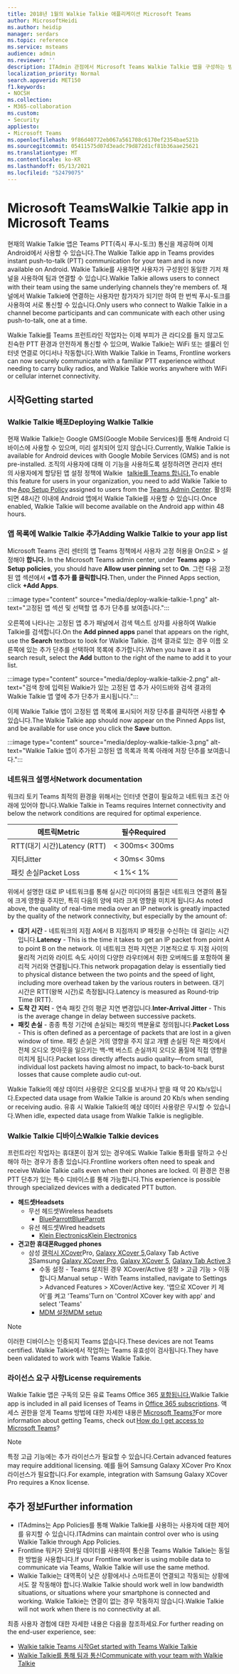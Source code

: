 ```yaml
---
title: 2018년 1월의 Walkie Talkie 애플리케이션 Microsoft Teams
author: MicrosoftHeidi
ms.author: heidip
manager: serdars
ms.topic: reference
ms.service: msteams
audience: admin
ms.reviewer: ''
description: ITAdmin 관점에서 Microsoft Teams Walkie Talkie 앱을 구성하는 방법.
localization_priority: Normal
search.appverid: MET150
f1.keywords:
- NOCSH
ms.collection:
- M365-collaboration
ms.custom:
- Security
appliesto:
- Microsoft Teams
ms.openlocfilehash: 9f86d40772eb067a561708c6170ef2354bae521b
ms.sourcegitcommit: 05411575d07d3eadc79d872d1cf81b36aae25621
ms.translationtype: MT
ms.contentlocale: ko-KR
ms.lasthandoff: 05/13/2021
ms.locfileid: "52479075"
---
```

# <a name="walkie-talkie-app-in-microsoft-teams"></a><span data-ttu-id="75e7a-103">Microsoft Teams</span><span class="sxs-lookup"><span data-stu-id="75e7a-103">Walkie Talkie app in Microsoft Teams</span></span>

<span data-ttu-id="75e7a-104">현재의 Walkie Talkie 앱은 Teams PTT(즉시 푸시-토크) 통신을 제공하며 이제 Android에서 사용할 수 있습니다.</span><span class="sxs-lookup"><span data-stu-id="75e7a-104">The Walkie Talkie app in Teams provides instant push-to-talk (PTT) communication for your team and is now available on Android.</span></span> <span data-ttu-id="75e7a-105">Walkie Talkie를 사용하면 사용자가 구성원인 동일한 기저 채널을 사용하여 팀과 연결할 수 있습니다.</span><span class="sxs-lookup"><span data-stu-id="75e7a-105">Walkie Talkie allows users to connect with their team using the same underlying channels they're members of.</span></span> <span data-ttu-id="75e7a-106">채널에서 Walkie Talkie에 연결하는 사용자만 참가자가 되기만 하여 한 번씩 푸시-토크를 사용하여 서로 통신할 수 있습니다.</span><span class="sxs-lookup"><span data-stu-id="75e7a-106">Only users who connect to Walkie Talkie in a channel become participants and can communicate with each other using push-to-talk, one at a time.</span></span>

<span data-ttu-id="75e7a-107">Walkie Talkie를 Teams 프런트라인 작업자는 이제 부피가 큰 라디오를 들지 않고도 친숙한 PTT 환경과 안전하게 통신할 수 있으며, Walkie Talkie는 WiFi 또는 셀룰러 인터넷 연결로 어디서나 작동합니다.</span><span class="sxs-lookup"><span data-stu-id="75e7a-107">With Walkie Talkie in Teams, Frontline workers can now securely communicate with a familiar PTT experience without needing to carry bulky radios, and Walkie Talkie works anywhere with WiFi or cellular internet connectivity.</span></span>

## <a name="getting-started"></a><span data-ttu-id="75e7a-108">시작</span><span class="sxs-lookup"><span data-stu-id="75e7a-108">Getting started</span></span>

### <a name="deploying-walkie-talkie"></a><span data-ttu-id="75e7a-109">Walkie Talkie 배포</span><span class="sxs-lookup"><span data-stu-id="75e7a-109">Deploying Walkie Talkie</span></span>

<span data-ttu-id="75e7a-110">현재 Walkie Talkie는 Google GMS(Google Mobile Services)를 통해 Android 디바이스에 사용할 수 있으며, 미리 설치되어 있지 않습니다.</span><span class="sxs-lookup"><span data-stu-id="75e7a-110">Currently, Walkie Talkie is available for Android devices with Google Mobile Services (GMS) and is not pre-installed.</span></span> <span data-ttu-id="75e7a-111">조직의 사용자에 대해 이 기능을 사용하도록 설정하려면 관리자 센터의 [](teams-app-setup-policies.md)사용자에게 할당된 앱 설정 정책에 Walkie   [talkie를 Teams 합니다.](https://admin.teams.microsoft.com/)</span><span class="sxs-lookup"><span data-stu-id="75e7a-111">To enable this feature for users in your organization, you need to add Walkie Talkie to the [App Setup Policy](teams-app-setup-policies.md) assigned to users from the [Teams Admin Center](https://admin.teams.microsoft.com/).</span></span> <span data-ttu-id="75e7a-112">활성화되면 48시간 이내에 Android 앱에서 Walkie Talkie를 사용할 수 있습니다.</span><span class="sxs-lookup"><span data-stu-id="75e7a-112">Once enabled, Walkie Talkie will become available on the Android app within 48 hours.</span></span>

### <a name="adding-walkie-talkie-to-your-app-list"></a><span data-ttu-id="75e7a-113">앱 목록에 Walkie Talkie 추가</span><span class="sxs-lookup"><span data-stu-id="75e7a-113">Adding Walkie Talkie to your app list</span></span>

<span data-ttu-id="75e7a-114">Microsoft Teams 관리 센터의 앱 Teams 정책에서 사용자 고정 허용을 On으로  >  설정해야 **합니다.** </span><span class="sxs-lookup"><span data-stu-id="75e7a-114">In the Microsoft Teams admin center, under **Teams app** > **Setup policies**, you should have **Allow user pinning** set to **On**.</span></span> <span data-ttu-id="75e7a-115">그런 다음 고정된 앱 섹션에서 **+앱 추가 를 클릭합니다.**</span><span class="sxs-lookup"><span data-stu-id="75e7a-115">Then, under the Pinned Apps section, click **+Add Apps**.</span></span>

:::image type="content" source="media/deploy-walkie-talkie-1.png" alt-text="고정된 앱 섹션 및 선택할 앱 추가 단추를 보여줍니다.":::

<span data-ttu-id="75e7a-117">오른쪽에  나타나는 고정된 앱 추가 패널에서 검색  텍스트 상자를 사용하여 Walkie Talkie를 검색합니다.</span><span class="sxs-lookup"><span data-stu-id="75e7a-117">On the **Add pinned apps** panel that appears on the right, use the **Search** textbox to look for Walkie Talkie.</span></span> <span data-ttu-id="75e7a-118">검색 결과로 있는 경우 이름  오른쪽에 있는 추가 단추를 선택하여 목록에 추가합니다.</span><span class="sxs-lookup"><span data-stu-id="75e7a-118">When you have it as a search result, select the **Add** button to the right of the name to add it to your list.</span></span>

:::image type="content" source="media/deploy-walkie-talkie-2.png" alt-text="검색 창에 입력된 Walkie가 있는 고정된 앱 추가 사이드바와 검색 결과의 Walkie Talkie 앱 옆에 추가 단추가 표시됩니다.":::

<span data-ttu-id="75e7a-120">이제 Walkie Talkie 앱이 고정된 앱 목록에 표시되어 저장 단추를 클릭하면 사용할 **수** 있습니다.</span><span class="sxs-lookup"><span data-stu-id="75e7a-120">The Walkie Talkie app should now appear on the Pinned Apps list, and be available for use once you click the **Save** button.</span></span>

:::image type="content" source="media/deploy-walkie-talkie-3.png" alt-text="Walkie Talkie 앱이 추가된 고정된 앱 목록과 목록 아래에 저장 단추를 보여줍니다.":::

### <a name="network-documentation"></a><span data-ttu-id="75e7a-122">네트워크 설명서</span><span class="sxs-lookup"><span data-stu-id="75e7a-122">Network documentation</span></span>

<span data-ttu-id="75e7a-123">워크리 토키 Teams 최적의 환경을 위해서는 인터넷 연결이 필요하고 네트워크 조건 아래에 있어야 합니다.</span><span class="sxs-lookup"><span data-stu-id="75e7a-123">Walkie Talkie in Teams requires Internet connectivity and below the network conditions are required for optimal experience.</span></span>

|<span data-ttu-id="75e7a-124">메트릭</span><span class="sxs-lookup"><span data-stu-id="75e7a-124">Metric</span></span> | <span data-ttu-id="75e7a-125">필수</span><span class="sxs-lookup"><span data-stu-id="75e7a-125">Required</span></span> |
|---|---|
|<span data-ttu-id="75e7a-126">RTT(대기 시간)</span><span class="sxs-lookup"><span data-stu-id="75e7a-126">Latency (RTT)</span></span> | <span data-ttu-id="75e7a-127">< 300ms</span><span class="sxs-lookup"><span data-stu-id="75e7a-127">< 300ms</span></span> |
|<span data-ttu-id="75e7a-128">지터</span><span class="sxs-lookup"><span data-stu-id="75e7a-128">Jitter</span></span> |<span data-ttu-id="75e7a-129">< 30ms</span><span class="sxs-lookup"><span data-stu-id="75e7a-129">< 30ms</span></span> |
|<span data-ttu-id="75e7a-130">패킷 손실</span><span class="sxs-lookup"><span data-stu-id="75e7a-130">Packet Loss</span></span> |<span data-ttu-id="75e7a-131">< 1%</span><span class="sxs-lookup"><span data-stu-id="75e7a-131">< 1%</span></span> |

<span data-ttu-id="75e7a-132">위에서 설명한 대로 IP 네트워크를 통해 실시간 미디어의 품질은 네트워크 연결의 품질에 크게 영향을 주지만, 특히 다음의 양에 따라 크게 영향을 미치게 됩니다.</span><span class="sxs-lookup"><span data-stu-id="75e7a-132">As noted above, the quality of real-time media over an IP network is greatly impacted by the quality of the network connectivity, but especially by the amount of:</span></span>

- <span data-ttu-id="75e7a-133">**대기 시간** - 네트워크의 지점 A에서 B 지점까지 IP 패킷을 수신하는 데 걸리는 시간입니다.</span><span class="sxs-lookup"><span data-stu-id="75e7a-133">**Latency** - This is the time it takes to get an IP packet from point A to point B on the network.</span></span> <span data-ttu-id="75e7a-134">이 네트워크 전파 지연은 기본적으로 두 지점 사이의 물리적 거리와 라이트 속도 사이의 다양한 라우터에서 취한 오버헤드를 포함하여 물리적 거리와 연결됩니다.</span><span class="sxs-lookup"><span data-stu-id="75e7a-134">This network propagation delay is essentially tied to physical distance between the two points and the speed of light, including more overhead taken by the various routers in between.</span></span> <span data-ttu-id="75e7a-135">대기 시간은 RTT(왕복 시간)로 측정됩니다.</span><span class="sxs-lookup"><span data-stu-id="75e7a-135">Latency is measured as Round-trip Time (RTT).</span></span>
- <span data-ttu-id="75e7a-136">**도착 간 지터** - 연속 패킷 간의 평균 지연 변경입니다.</span><span class="sxs-lookup"><span data-stu-id="75e7a-136">**Inter-Arrival Jitter** - This is the average change in delay between successive packets.</span></span>
- <span data-ttu-id="75e7a-137">**패킷 손실** - 종종 특정 기간에 손실되는 패킷의 백분율로 정의됩니다.</span><span class="sxs-lookup"><span data-stu-id="75e7a-137">**Packet Loss** - This is often defined as a percentage of packets that are lost in a given window of time.</span></span> <span data-ttu-id="75e7a-138">패킷 손실은 거의 영향을 주지 않고 개별 손실된 작은 패킷에서 전체 오디오 컷아웃을 일으키는 백-백 버스트 손실까지 오디오 품질에 직접 영향을 미치게 됩니다.</span><span class="sxs-lookup"><span data-stu-id="75e7a-138">Packet loss directly affects audio quality—from small, individual lost packets having almost no impact, to back-to-back burst losses that cause complete audio cut-out.</span></span>

<span data-ttu-id="75e7a-139">Walkie Talkie의 예상 데이터 사용량은 오디오를 보내거나 받을 때 약 20 Kb/s입니다.</span><span class="sxs-lookup"><span data-stu-id="75e7a-139">Expected data usage from Walkie Talkie is around 20 Kb/s when sending or receiving audio.</span></span> <span data-ttu-id="75e7a-140">유휴 시 Walkie Talkie의 예상 데이터 사용량은 무시할 수 있습니다.</span><span class="sxs-lookup"><span data-stu-id="75e7a-140">When idle, expected data usage from Walkie Talkie is negligible.</span></span>

### <a name="walkie-talkie-devices"></a><span data-ttu-id="75e7a-141">Walkie Talkie 디바이스</span><span class="sxs-lookup"><span data-stu-id="75e7a-141">Walkie Talkie devices</span></span>

<span data-ttu-id="75e7a-142">프런트라인 작업자는 휴대폰이 잠겨 있는 경우에도 Walkie Talkie 통화를 말하고 수신해야 하는 경우가 종종 있습니다.</span><span class="sxs-lookup"><span data-stu-id="75e7a-142">Frontline workers often need to speak and receive Walkie Talkie calls even when their phones are locked.</span></span> <span data-ttu-id="75e7a-143">이 환경은 전용 PTT 단추가 있는 특수 디바이스를 통해 가능합니다.</span><span class="sxs-lookup"><span data-stu-id="75e7a-143">This experience is possible through specialized devices with a dedicated PTT button.</span></span>

- <span data-ttu-id="75e7a-144">**헤드셋**</span><span class="sxs-lookup"><span data-stu-id="75e7a-144">**Headsets**</span></span>
  - <span data-ttu-id="75e7a-145">무선 헤드셋</span><span class="sxs-lookup"><span data-stu-id="75e7a-145">Wireless headsets</span></span> 
    - [<span data-ttu-id="75e7a-146">BlueParrott</span><span class="sxs-lookup"><span data-stu-id="75e7a-146">BlueParrott</span></span>](https://www.blueparrott.com/microsoft-teams-walkie-talkie)
  - <span data-ttu-id="75e7a-147">유선 헤드셋</span><span class="sxs-lookup"><span data-stu-id="75e7a-147">Wired headsets</span></span> 
    - [<span data-ttu-id="75e7a-148">Klein Electronics</span><span class="sxs-lookup"><span data-stu-id="75e7a-148">Klein Electronics</span></span>](https://www.kleinelectronics.com/poc-accessories/mtwt/)
- <span data-ttu-id="75e7a-149">**견고한 휴대폰**</span><span class="sxs-lookup"><span data-stu-id="75e7a-149">**Rugged phones**</span></span>
  - <span data-ttu-id="75e7a-150">삼성 [갤럭시 XCover](https://www.samsung.com/us/business/products/mobile/phones/galaxy-xcover-pro/)Pro, [Galaxy XCover 5,](https://www.samsung.com/de/smartphones/others/galaxy-xcover-5-black-64gb-sm-g525fzkdeeb/buy)Galaxy Tab Active [3](https://www.samsung.com/us/business/tablets/galaxy-tab-active/buy/)</span><span class="sxs-lookup"><span data-stu-id="75e7a-150">Samsung [Galaxy XCover Pro](https://www.samsung.com/us/business/products/mobile/phones/galaxy-xcover-pro/), [Galaxy XCover 5](https://www.samsung.com/de/smartphones/others/galaxy-xcover-5-black-64gb-sm-g525fzkdeeb/buy), [Galaxy Tab Active 3](https://www.samsung.com/us/business/tablets/galaxy-tab-active/buy/)</span></span>
    -  <span data-ttu-id="75e7a-151">수동 설정 - Teams 설치된 경우 XCover/Active 설정 > 고급 기능 > 이동합니다.</span><span class="sxs-lookup"><span data-stu-id="75e7a-151">Manual setup - With Teams installed, navigate to Settings > Advanced Features > XCover/Active key.</span></span> <span data-ttu-id="75e7a-152">'앱으로 XCover 키 제어'를 켜고 'Teams'</span><span class="sxs-lookup"><span data-stu-id="75e7a-152">Turn on 'Control XCover key with app' and select 'Teams'</span></span>
    -  [<span data-ttu-id="75e7a-153">MDM 설정</span><span class="sxs-lookup"><span data-stu-id="75e7a-153">MDM setup</span></span>](https://docs.samsungknox.com/admin/knox-service-plugin/intune-teams.htm)

> [!NOTE]
> <span data-ttu-id="75e7a-154">이러한 디바이스는 인증되지 Teams 없습니다.</span><span class="sxs-lookup"><span data-stu-id="75e7a-154">These devices are not Teams certified.</span></span> <span data-ttu-id="75e7a-155">Walkie Talkie에서 작업하는 Teams 유효성이 검사됩니다.</span><span class="sxs-lookup"><span data-stu-id="75e7a-155">They have been validated to work with Teams Walkie Talkie.</span></span>

### <a name="license-requirements"></a><span data-ttu-id="75e7a-156">라이선스 요구 사항</span><span class="sxs-lookup"><span data-stu-id="75e7a-156">License requirements</span></span>

<span data-ttu-id="75e7a-157">Walkie Talkie 앱은 구독의 모든 유료 Teams Office 365 [포함됩니다.](/office365/servicedescriptions/teams-service-description)</span><span class="sxs-lookup"><span data-stu-id="75e7a-157">Walkie Talkie app is included in all paid licenses of Teams in [Office 365 subscriptions](/office365/servicedescriptions/teams-service-description).</span></span> <span data-ttu-id="75e7a-158">액세스 권한을 얻게 Teams 방법에 대한 자세한 내용은 [Microsoft Teams?](https://support.office.com/article/fc7f1634-abd3-4f26-a597-9df16e4ca65b)</span><span class="sxs-lookup"><span data-stu-id="75e7a-158">For more information about getting Teams, check out [How do I get access to Microsoft Teams](https://support.office.com/article/fc7f1634-abd3-4f26-a597-9df16e4ca65b)?</span></span>

> [!NOTE]
> <span data-ttu-id="75e7a-159">특정 고급 기능에는 추가 라이선스가 필요할 수 있습니다.</span><span class="sxs-lookup"><span data-stu-id="75e7a-159">Certain advanced features may require additional licensing.</span></span> <span data-ttu-id="75e7a-160">예를 들어 Samsung Galaxy XCover Pro Knox 라이선스가 필요합니다.</span><span class="sxs-lookup"><span data-stu-id="75e7a-160">For example, integration with Samsung Galaxy XCover Pro requires a Knox license.</span></span>

## <a name="further-information"></a><span data-ttu-id="75e7a-161">추가 정보</span><span class="sxs-lookup"><span data-stu-id="75e7a-161">Further information</span></span>

- <span data-ttu-id="75e7a-162">ITAdmins는 App Policies를 통해 Walkie Talkie를 사용하는 사용자에 대한 제어를 유지할 수 있습니다.</span><span class="sxs-lookup"><span data-stu-id="75e7a-162">ITAdmins can maintain control over who is using Walkie Talkie through App Policies.</span></span>
- <span data-ttu-id="75e7a-163">Frontline 워커가 모바일 데이터를 사용하여 통신을 Teams Walkie Talkie는 동일한 방법을 사용합니다.</span><span class="sxs-lookup"><span data-stu-id="75e7a-163">If your Frontline worker is using mobile data to communicate via Teams, Walkie Talkie will use the same method.</span></span>
- <span data-ttu-id="75e7a-164">Walkie Talkie는 대역폭이 낮은 상황에서나 스마트폰이 연결되고 작동되는 상황에서도 잘 작동해야 합니다.</span><span class="sxs-lookup"><span data-stu-id="75e7a-164">Walkie Talkie should work well in low bandwidth situations, or situations where your smartphone is connected and working.</span></span> <span data-ttu-id="75e7a-165">Walkie Talkie는 연결이 없는 경우 작동하지 않습니다.</span><span class="sxs-lookup"><span data-stu-id="75e7a-165">Walkie Talkie will not work when there is no connectivity at all.</span></span>

<span data-ttu-id="75e7a-166">최종 사용자 경험에 대한 자세한 내용은 다음을 참조하세요.</span><span class="sxs-lookup"><span data-stu-id="75e7a-166">For further reading on the end-user experience, see:</span></span>

- [<span data-ttu-id="75e7a-167">Walkie talkie Teams 시작</span><span class="sxs-lookup"><span data-stu-id="75e7a-167">Get started with Teams Walkie Talkie</span></span>](https://support.microsoft.com/office/get-started-with-teams-walkie-talkie-25bdc3d5-bbb2-41b7-89bf-650fae0c8e0c)
- [<span data-ttu-id="75e7a-168">Walkie Talkie를 통해 팀과 통신</span><span class="sxs-lookup"><span data-stu-id="75e7a-168">Communicate with your team with Walkie Talkie</span></span>](https://support.microsoft.com/office/communicate-with-your-team-in-walkie-talkie-e4342550-5516-4451-b9ec-93166b60f8a4)
